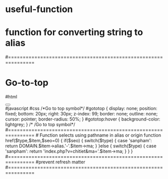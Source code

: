# useful-function

# function for converting string to alias
<script>
	// Hàm biến đổi string to alias	
	function str2alias(id_src, id_des){
		var str = ($('#' + id_src).val()).trim();
	    str = str.toLowerCase();
	    str = str.replace(/à|á|ạ|ả|ã|ằ|ắ|ặ|ẳ|ẵ|ă|â|ấ|ầ|ậ|ẩ|ẫ/g,"a");
	    str = str.replace(/è|é|ẹ|ẻ|ẽ|ê|ề|ế|ệ|ể|ễ/g,"e");
	    str = str.replace(/í|ì|ị|ỉ|ĩ/g,"i");
	    str = str.replace(/ó|ò|ọ|ỏ|õ|ơ|ớ|ờ|ợ|ở|ỡ|ô|ố|ồ|ộ|ổ|ỗ/g,"o");
	    str = str.replace(/ú|ù|ụ|ủ|ũ|ư|ừ|ứ|ự|ử|ữ/g,"u");
	    str = str.replace(/ý|ỳ|ỵ|ỷ|ỹ/g,"y");
	    str = str.replace(/đ/g,"d");
	    str = str.replace(/[^a-z0-9]+/g, "-")
	              .replace(/^-+|-+$/g, "-")
	              .replace(/^-+|-+$/g, '');
	    var des = document.getElementById(id_des);
	    des.value = str;
	}

</script>

#===============================================================
# Go-to-top
#html
<div>
    <button type="button" class="btn btn-info" id="gototop" title="Go to top"><i class="fa fa-angle-up" aria-hidden="true"></i>
    </button>
</div>
 #javascript
<script>
	// Go to top
	window.onscroll = function() {scrollFunction()};
 	function scrollFunction() {
	    if (document.body.scrollTop > 20 || document.documentElement.scrollTop > 20) {
	        document.getElementById("gototop").style.display = "block";
	    } else {
	        document.getElementById("gototop").style.display = "none";
	    }
	}
	
	$("#gototop").click(function() {
	     $("html, body").animate({ scrollTop: 0 }, "slow");
	     return false;
	});
	//  -/- Go to top
 </script>
 #css
/*Go to top symbol*/
#gototop {
  display: none;
  position: fixed;
  bottom: 20px;
  right: 30px;
  z-index: 99; 
  border: none;
  outline: none;  
  cursor: pointer;  
  border-radius: 50%;
}
 #gototop:hover {
  background-color: lightgrey;
}
/* /Go to top symbol*/
#===============================================================
# Function selects using pathname in alias or origin
function href($type,$item,$seo=0)
{
	if($seo)
	{
		switch($type)
		{
			case 'sanpham':
				return DOMAIN.$item->alias.'-'.$item->ma;
		}	
	}else
	{
		switch($type)
		{
			case 'sanpham':
				return 'index.php?v=chitiet&ma='.$item->ma;
		}	
	}
}
#===============================================================
#prevent refresh matter
<script>
if ( window.history.replaceState ) {
  window.history.replaceState( null, null, window.location.href );
}
</script>
#===============================================================
